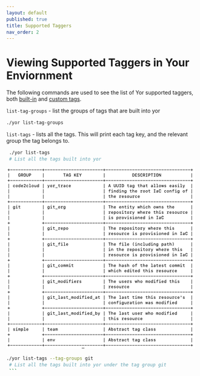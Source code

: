 ```yaml
---
layout: default
published: true
title: Supported Taggers
nav_order: 2
---
```

# Viewing Supported Taggers in Your Enviornment

The following commands are used to see the list of Yor supported taggers, both [built-in](/1.Welcome/welcome.html#custom-taggers) and [custom tags](/3.Custom%20Taggers/customTagExamples.html). 

`list-tag-groups` - list the groups of tags that are built into yor
   ```sh
   ./yor list-tag-groups
   ```
`list-tags` - lists all the tags. This will print each tag key, and the relevant group the tag belongs to.
   ```sh
    ./yor list-tags 
    # List all the tags built into yor
   ```
![Environment variables after tagging](/docs/yor_list_tags_after_env_var.png)

   ```sh
   ./yor list-tags --tag-groups git
    # List all the tags built into yor under the tag group git
    ```
